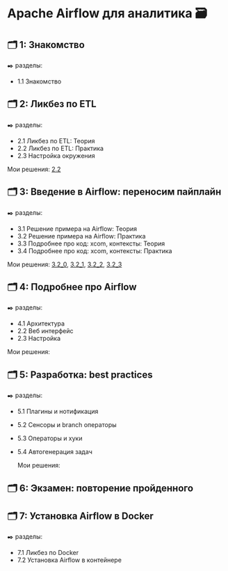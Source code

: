 # Apache Airflow для аналитика 🗃️


## 🗂️ 1: Знакомство
✒️ разделы:
- 1.1 Знакомство

## 🗂️ 2: Ликбез по ETL
✒️ разделы:
- 2.1 Ликбез по ETL: Теория
- 2.2 Ликбез по ETL: Практика
- 2.3 Настройка окружения

Мои решения: [2.2](https://github.com/Malakhova-Natalya/IT_courses/blob/main/Apache%20Airflow%20для%20аналитика/2.2.ipynb "здесь")

## 🗂️ 3: Введение в Airflow: переносим пайплайн
✒️ разделы:
- 3.1 Решение примера на Airflow: Теория
- 3.2 Решение примера на Airflow: Практика
- 3.3  Подробнее про код: xcom, контексты: Теория
- 3.4  Подробнее про код: xcom, контексты: Практика

Мои решения: [3.2_0](https://github.com/Malakhova-Natalya/IT_courses/blob/main/Apache%20Airflow%20для%20аналитика/3.2_0.ipynb "здесь"), [3.2_1](https://github.com/Malakhova-Natalya/IT_courses/blob/main/Apache%20Airflow%20для%20аналитика/3.2_1.ipynb "здесь"), [3.2_2](https://github.com/Malakhova-Natalya/IT_courses/blob/main/Apache%20Airflow%20для%20аналитика/3.2_2.ipynb "здесь"), [3.2_3](https://github.com/Malakhova-Natalya/IT_courses/blob/main/Apache%20Airflow%20для%20аналитика/3.2_3.ipynb "здесь")


## 🗂️ 4: Подробнее про Airflow
✒️ разделы:
- 4.1 Архитектура
- 2.2 Веб интерфейс
- 2.3 Настройка

Мои решения: []( "здесь")


## 🗂️ 5: Разработка: best practices
✒️ разделы:
- 5.1 Плагины и нотификация
- 5.2 Сенсоры и branch операторы
- 5.3 Операторы и хуки
- 5.4 Автогенерация задач

  Мои решения: []( "здесь")


## 🗂️ 6: Экзамен: повторение пройденного


## 🗂️ 7: Установка Airflow в Docker
✒️ разделы:
- 7.1 Ликбез по Docker
- 7.2 Установка Airflow в контейнере

